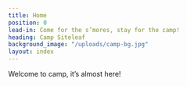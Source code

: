 ```yaml
---
title: Home
position: 0
lead-in: Come for the s’mores, stay for the camp!
heading: Camp Siteleaf
background_image: "/uploads/camp-bg.jpg"
layout: index
---
```


Welcome to camp, it’s almost here!
